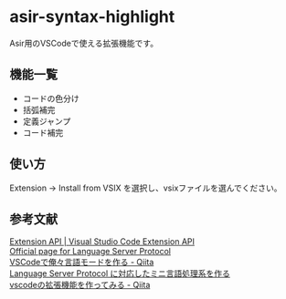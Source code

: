 # asir-syntax-highlight
Asir用のVSCodeで使える拡張機能です。  

## 機能一覧
- コードの色分け
- 括弧補完
- 定義ジャンプ
- コード補完

## 使い方
Extension → Install from VSIX を選択し、vsixファイルを選んでください。
## 参考文献
[Extension API | Visual Studio Code Extension API](https://code.visualstudio.com/api)  
[Official page for Language Server Protocol](https://microsoft.github.io/language-server-protocol/)  
[VSCodeで俺々言語モードを作る - Qiita](https://qiita.com/takl/items/ba2f63db515f66585d1f#%E3%81%A8%E3%81%AB%E3%81%8B%E3%81%8F%E6%9C%80%E5%B0%8F%E3%81%AE%E6%8B%A1%E5%BC%B5%E3%82%92%E4%BD%9C%E3%82%8B)  
[Language Server Protocol に対応したミニ言語処理系を作る](https://zenn.dev/takl/books/0fe11c6e177223)  
[vscodeの拡張機能を作ってみる - Qiita](https://qiita.com/yuu_1st/items/d2d5a18de4859a165260#%E3%83%86%E3%82%B9%E3%83%88%E3%81%99%E3%82%8B)  
